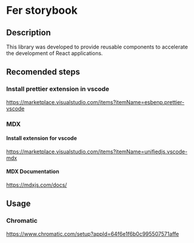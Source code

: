 # Fer storybook
## Description
This library was developed to provide reusable components to accelerate the development of React applications.
## Recomended steps
### Install prettier extension in vscode
https://marketplace.visualstudio.com/items?itemName=esbenp.prettier-vscode
### MDX
#### Install extension for vscode
https://marketplace.visualstudio.com/items?itemName=unifiedjs.vscode-mdx
#### MDX Documentation
https://mdxjs.com/docs/

## Usage
### Chromatic
https://www.chromatic.com/setup?appId=64f6e1f6b0c995507571affe